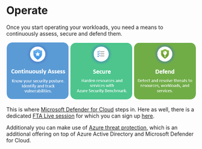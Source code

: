 # Operate

Once you start operating your workloads, you need a means to continuously assess, secure and defend them.

![Defender for Cloud synopsis](media/defender-for-cloud-synopsis.png)

This is where [Microsoft Defender for Cloud](https://docs.microsoft.com/azure/defender-for-cloud/defender-for-cloud-introduction) steps in. Here as well, there is a dedicated [FTA Live session](https://github.com/Azure/FTALive-Sessions/blob/main/content/security/azure-security/AzureSecurityCenter.MD) for which you can sign up [here](https://fasttrack.azure.com/live/category/Security).

Additionaly you can make use of [Azure threat protection](https://docs.microsoft.com/azure/security/fundamentals/threat-detection), which is an additional offering on top of Azure Active Directory and Microsoft Defender for Cloud.